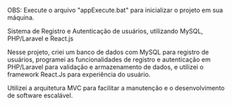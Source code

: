 OBS: Execute o arquivo "appExecute.bat" para inicializar o projeto em sua máquina.

Sistema de Registro e Autenticação de usuários, utilizando MySQL, PHP/Laravel e React.js

Nesse projeto, criei um banco de dados com MySQL para registro de usuários, programei as funcionalidades de registro e autenticação em PHP/Laravel para validação e armazenamento de dados, e utilizei o framework React.Js para experiência do usuário.

Utilizei a arquitetura MVC para facilitar a manutenção e o desenvolvimento de software escalável.
